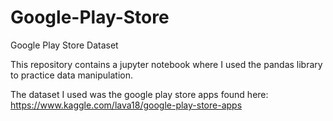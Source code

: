 # Google-Play-Store
Google Play Store Dataset

This repository contains a jupyter notebook where I used the pandas library to practice data manipulation.

The dataset I used was the google play store apps found here:
  https://www.kaggle.com/lava18/google-play-store-apps
  
